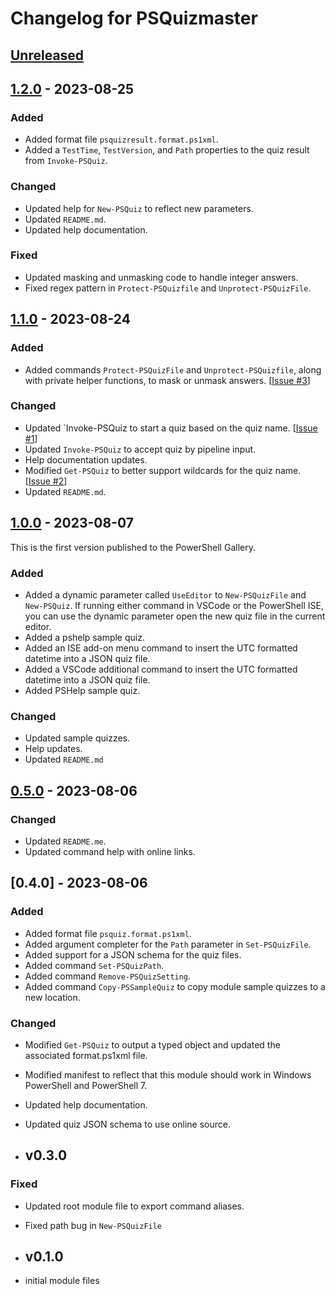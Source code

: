 # Changelog for PSQuizmaster

## [Unreleased]

## [1.2.0] - 2023-08-25
### Added

- Added format file `psquizresult.format.ps1xml`.
- Added a `TestTime`, `TestVersion`, and `Path` properties to the quiz result from `Invoke-PSQuiz`.

### Changed

- Updated help for `New-PSQuiz` to reflect new parameters.
- Updated `README.md`.
- Updated help documentation.

### Fixed

- Updated masking and unmasking code to handle integer answers.
- Fixed regex pattern in `Protect-PSQuizfile` and `Unprotect-PSQuizFile`.

## [1.1.0] - 2023-08-24
### Added

- Added commands `Protect-PSQuizFile` and `Unprotect-PSQuizfile`, along with private helper functions, to mask or unmask answers. [[Issue #3](https://github.com/jdhitsolutions/functions/issues/3)]

### Changed

- Updated `Invoke-PSQuiz to start a quiz based on the quiz name. [[Issue #1](https://github.com/jdhitsolutions/PSQuizMaster/issues/1)]
- Updated `Invoke-PSQuiz` to accept quiz by pipeline input.
- Help documentation updates.
- Modified `Get-PSQuiz` to better support wildcards for the quiz name. [[Issue #2](https://github.com/jdhitsolutions/PSQuizMaster/issues/2)]
- Updated `README.md`.

## [1.0.0] - 2023-08-07

This is the first version published to the PowerShell Gallery.
### Added

- Added a dynamic parameter called `UseEditor` to `New-PSQuizFile` and `New-PSQuiz`. If running either command in VSCode or the PowerShell ISE, you can use the dynamic parameter open the new quiz file in the current editor.
- Added a pshelp sample quiz.
- Added an ISE add-on menu command to insert the UTC formatted datetime into a JSON quiz file.
- Added a VSCode additional command to insert the UTC formatted datetime into a JSON quiz file.
- Added PSHelp sample quiz.

### Changed

- Updated sample quizzes.
- Help updates.
- Updated `README.md`

## [0.5.0] - 2023-08-06

### Changed

- Updated `README.me`.
- Updated command help with online links.

## [0.4.0] - 2023-08-06

### Added

- Added format file `psquiz.format.ps1xml`.
- Added argument completer for the `Path` parameter in `Set-PSQuizFile`.
- Added support for a JSON schema for the quiz files.
- Added command `Set-PSQuizPath`.
- Added command `Remove-PSQuizSetting`.
- Added command `Copy-PSSampleQuiz` to copy module sample quizzes to a new location.

### Changed

- Modified `Get-PSQuiz` to output a typed object and updated the associated format.ps1xml file.
- Modified manifest to reflect that this module should work in Windows PowerShell and PowerShell 7.
- Updated help documentation.
- Updated quiz JSON schema to use online source.

- ## v0.3.0

### Fixed

- Updated root module file to export command aliases.
- Fixed path bug in `New-PSQuizFile`

- ## v0.1.0

- initial module files

[Unreleased]: https://github.com/jdhitsolutions/PSQuizMaster/compare/v1.2.0..HEAD
[1.2.0]: https://github.com/jdhitsolutions/PSQuizMaster/compare/v1.1.0..v1.2.0
[1.1.0]: https://github.com/jdhitsolutions/PSQuizMaster/compare/v1.0.0..v1.1.0
[1.0.0]: https://github.com/jdhitsolutions/PSQuizMaster/compare/v0.5.0..v1.0.0
[0.5.0]: https://github.com/jdhitsolutions/PSQuizMaster/tree/v0.5.0
